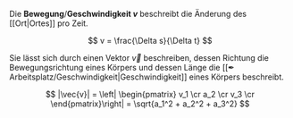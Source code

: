 Die **Bewegung**/**Geschwindigkeit $v$** beschreibt die Änderung des [[Ort|Ortes]] pro Zeit.

$$
v = \frac{\Delta s}{\Delta t}
$$

Sie lässt sich durch einen Vektor $\vec{v}$ beschreiben, dessen Richtung die Bewegungsrichtung eines Körpers und dessen Länge die [[✒ Arbeitsplatz/Geschwindigkeit|Geschwindigkeit]] eines Körpers beschreibt.

$$
|\vec{v}| = \left|
\begin{pmatrix}
v_1 \cr
a_2 \cr
v_3 \cr
\end{pmatrix}\right|
= \sqrt{a_1^2 + a_2^2 + a_3^2}
$$